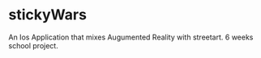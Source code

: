 # stickyWars

An Ios Application that mixes Augumented Reality with streetart.
6 weeks school project.
